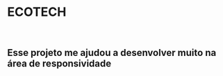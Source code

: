 <h1>ECOTECH</h1>
<br>
<h2>Esse projeto me ajudou a desenvolver muito na área de responsividade</h2>
